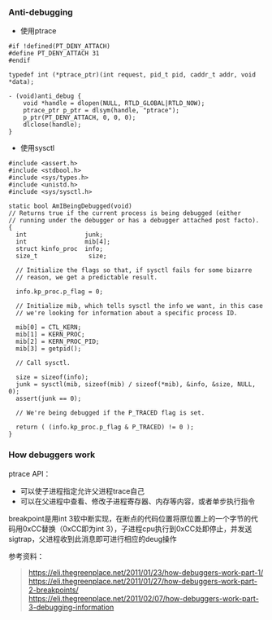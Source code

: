 ### Anti-debugging
- 使用ptrace
```objc
#if !defined(PT_DENY_ATTACH)
#define PT_DENY_ATTACH 31
#endif

typedef int (*ptrace_ptr)(int request, pid_t pid, caddr_t addr, void *data);

- (void)anti_debug {
    void *handle = dlopen(NULL, RTLD_GLOBAL|RTLD_NOW);
    ptrace_ptr p_ptr = dlsym(handle, "ptrace");
    p_ptr(PT_DENY_ATTACH, 0, 0, 0);
    dlclose(handle);
}
```

- 使用sysctl
```objc
#include <assert.h>
#include <stdbool.h>
#include <sys/types.h>
#include <unistd.h>
#include <sys/sysctl.h>

static bool AmIBeingDebugged(void)
// Returns true if the current process is being debugged (either
// running under the debugger or has a debugger attached post facto).
{
  int                junk;
  int                mib[4];
  struct kinfo_proc  info;
  size_t              size;
  
  // Initialize the flags so that, if sysctl fails for some bizarre
  // reason, we get a predictable result.
  
  info.kp_proc.p_flag = 0;
  
  // Initialize mib, which tells sysctl the info we want, in this case
  // we're looking for information about a specific process ID.
  
  mib[0] = CTL_KERN;
  mib[1] = KERN_PROC;
  mib[2] = KERN_PROC_PID;
  mib[3] = getpid();
  
  // Call sysctl.
  
  size = sizeof(info);
  junk = sysctl(mib, sizeof(mib) / sizeof(*mib), &info, &size, NULL, 0);
  assert(junk == 0);
  
  // We're being debugged if the P_TRACED flag is set.
  
  return ( (info.kp_proc.p_flag & P_TRACED) != 0 );
}
```

### How debuggers work
ptrace API：
- 可以使子进程指定允许父进程trace自己
- 可以在父进程中查看、修改子进程寄存器、内存等内容，或者单步执行指令

breakpoint是用int 3软中断实现，在断点的代码位置将原位置上的一个字节的代码用0xCC替换（0xCC即为int 3），子进程cpu执行到0xCC处即停止，并发送sigtrap，父进程收到此消息即可进行相应的deug操作


参考资料：
> https://eli.thegreenplace.net/2011/01/23/how-debuggers-work-part-1/  
> https://eli.thegreenplace.net/2011/01/27/how-debuggers-work-part-2-breakpoints/  
> https://eli.thegreenplace.net/2011/02/07/how-debuggers-work-part-3-debugging-information
